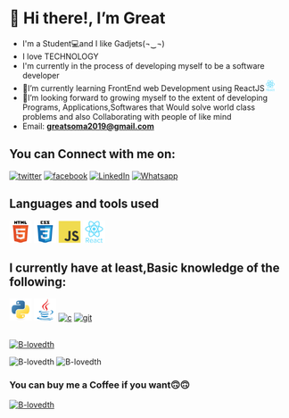 <h1>👋 Hi there!, I’m Great</h1>

- I'm a Student💻and I like Gadjets(¬‿¬)
- I love TECHNOLOGY
- I'm currently in the process of developing myself to be a software developer
- 🌱I’m currently learning FrontEnd web Development using ReactJS<a href="reactjs.org"><img src="https://raw.githubusercontent.com/devicons/devicon/master/icons/react/react-original-wordmark.svg" alt="React" width="20" height="20"><a/>
- 💞️I’m looking forward to growing myself to the extent of developing Programs, Applications,Softwares that Would solve world class problems and also Collaborating with people of like mind
- Email: **greatsoma2019@gmail.com**
   
<h2>You can Connect with me on:</h2>
<a href="https://twitter.com/B_lovedth"><img src="https://raw.githubusercontent.com/rahuldkjain/github-profile-readme-generator/master/src/images/icons/Social/twitter.svg" alt="twitter" width="40" height="40"></a>
<a href="https://web.facebook.com/great.soma"><img src="https://cdn-icons-png.flaticon.com/512/124/124010.png" alt="facebook" width="40" height="40"></a>
<a href="https://www.linkedin.com/in/great-solomon-656397237/"><img src="https://cdn-icons-png.flaticon.com/128/174/174857.png" alt="LinkedIn" width="40" height="40"></a>
<a href="https://wa.me/+2348109882351"><img src="https://cdn-icons.flaticon.com/png/128/2504/premium/2504957.png?token=exp=1649707094~hmac=fc420a3e4a08a74081ee2a445983d795" alt="Whatsapp" width="40" height="40"></a>                                                               
<h2>Languages and tools used</h2>
<a href="https://www.w3.org/html/" target="_blank" rel="noreferrer"> <img src="https://raw.githubusercontent.com/devicons/devicon/master/icons/html5/html5-original-wordmark.svg" alt="html5" width="40" height="40"/></a> 
<a href="https://www.w3schools.com/css/"><img src="https://raw.githubusercontent.com/devicons/devicon/master/icons/css3/css3-original-wordmark.svg" alt="css3" width="40" height="40"><a/>
<a href="https://developer.mozilla.org/en-US/docs/Web/JavaScript" target="_blank" rel="noreferrer"><img src="https://raw.githubusercontent.com/devicons/devicon/master/icons/javascript/javascript-original.svg" alt="javascript" width="40" height="40"/><a/>
<a href="reactjs.org"><img src="https://raw.githubusercontent.com/devicons/devicon/master/icons/react/react-original-wordmark.svg" alt="React" width="40" height="40"></a>
      
<h2>I currently have at least,Basic knowledge of the following:</h2>
<a href="python.org" ><img src="https://raw.githubusercontent.com/devicons/devicon/master/icons/python/python-original.svg" alt="python" width="40" height="40"></a>  
<a href="java.com"><img src="https://raw.githubusercontent.com/devicons/devicon/master/icons/java/java-original.svg" alt="javascript" width="40" height="40"></a>   
<a href=""><img src="https://cdn-icons.flaticon.com/png/128/3665/premium/3665923.png?token=exp=1649693995~hmac=06333068d3a164234fe1a94fa97ed0dc" alt="c" width="40" height="40"></a>
<a href=""><img src="https://camo.githubusercontent.com/fbfcb9e3dc648adc93bef37c718db16c52f617ad055a26de6dc3c21865c3321d/68747470733a2f2f7777772e766563746f726c6f676f2e7a6f6e652f6c6f676f732f6769742d73636d2f6769742d73636d2d69636f6e2e737667" alt="git" width="40" height="40"></a>
   
<br> <a href="https://github.com/ryo-ma/github-profile-trophy"><img src="https://github-profile-trophy.vercel.app/?username=B-lovedth" alt="B-lovedth" /></a> 

<img src="https://github-readme-stats.vercel.app/api/top-langs?username=B-lovedth&show_icons=true&locale=en&layout=compact" alt="B-lovedth">   
<img src="https://github-readme-stats.vercel.app/api?username=B-lovedth&show_icons=true&locale=en" alt="B-lovedth">   
   
 <h3>You can buy me a Coffee if you want🙃🙃</h3><a href="https://www.buymeacoffee.com/Belovedth0"><img src="https://cdn.buymeacoffee.com/buttons/v2/default-yellow.png" height="40" width="210" alt="B-lovedth"></a>   
<!---
B-lovedth/B-lovedth is a ✨ special ✨ repository because its `README.md` (this file) appears on your GitHub profile.
You can click the Preview link to take a look at your changes.
--->
